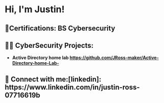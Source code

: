 <h1>Hi, I'm Justin! </h1>
<h2> 📜Certifications: BS Cybersecurity </h2>
<h2>👨‍💻 CyberSecurity Projects:</h2>

- <b>Active Directory home lab https://github.com/JRoss-maker/Active-Directory-home-Lab- </b>
  


<h2> 🤳 Connect with me:[linkedin]: https://www.linkedin.com/in/justin-ross-07716619b </h2>



